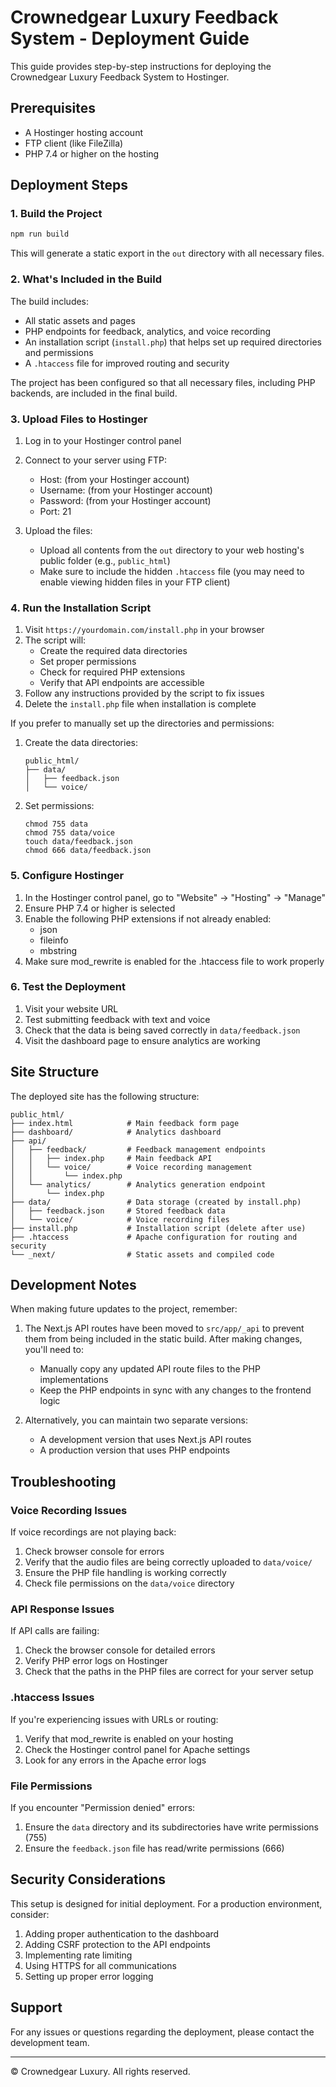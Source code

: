# Crownedgear Luxury Feedback System - Deployment Guide

This guide provides step-by-step instructions for deploying the Crownedgear Luxury Feedback System to Hostinger.

## Prerequisites

- A Hostinger hosting account
- FTP client (like FileZilla)
- PHP 7.4 or higher on the hosting

## Deployment Steps

### 1. Build the Project

```bash
npm run build
```

This will generate a static export in the `out` directory with all necessary files.

### 2. What's Included in the Build

The build includes:
- All static assets and pages
- PHP endpoints for feedback, analytics, and voice recording
- An installation script (`install.php`) that helps set up required directories and permissions
- A `.htaccess` file for improved routing and security

The project has been configured so that all necessary files, including PHP backends, are included in the final build.

### 3. Upload Files to Hostinger

1. Log in to your Hostinger control panel
2. Connect to your server using FTP:
   - Host: (from your Hostinger account)
   - Username: (from your Hostinger account)
   - Password: (from your Hostinger account)
   - Port: 21

3. Upload the files:
   - Upload all contents from the `out` directory to your web hosting's public folder (e.g., `public_html`)
   - Make sure to include the hidden `.htaccess` file (you may need to enable viewing hidden files in your FTP client)

### 4. Run the Installation Script

1. Visit `https://yourdomain.com/install.php` in your browser
2. The script will:
   - Create the required data directories
   - Set proper permissions
   - Check for required PHP extensions
   - Verify that API endpoints are accessible
3. Follow any instructions provided by the script to fix issues
4. Delete the `install.php` file when installation is complete

If you prefer to manually set up the directories and permissions:

1. Create the data directories:
   ```
   public_html/
   ├── data/
   │   ├── feedback.json
   │   └── voice/
   ```

2. Set permissions:
   ```
   chmod 755 data
   chmod 755 data/voice
   touch data/feedback.json
   chmod 666 data/feedback.json
   ```

### 5. Configure Hostinger

1. In the Hostinger control panel, go to "Website" → "Hosting" → "Manage"
2. Ensure PHP 7.4 or higher is selected
3. Enable the following PHP extensions if not already enabled:
   - json
   - fileinfo
   - mbstring
4. Make sure mod_rewrite is enabled for the .htaccess file to work properly

### 6. Test the Deployment

1. Visit your website URL
2. Test submitting feedback with text and voice
3. Check that the data is being saved correctly in `data/feedback.json`
4. Visit the dashboard page to ensure analytics are working

## Site Structure

The deployed site has the following structure:
```
public_html/
├── index.html            # Main feedback form page
├── dashboard/            # Analytics dashboard
├── api/
│   ├── feedback/         # Feedback management endpoints
│   │   ├── index.php     # Main feedback API
│   │   └── voice/        # Voice recording management
│   │       └── index.php
│   └── analytics/        # Analytics generation endpoint
│       └── index.php
├── data/                 # Data storage (created by install.php)
│   ├── feedback.json     # Stored feedback data
│   └── voice/            # Voice recording files
├── install.php           # Installation script (delete after use)
├── .htaccess             # Apache configuration for routing and security
└── _next/                # Static assets and compiled code
```

## Development Notes

When making future updates to the project, remember:

1. The Next.js API routes have been moved to `src/app/_api` to prevent them from being included in the static build. After making changes, you'll need to:
   - Manually copy any updated API route files to the PHP implementations
   - Keep the PHP endpoints in sync with any changes to the frontend logic

2. Alternatively, you can maintain two separate versions:
   - A development version that uses Next.js API routes
   - A production version that uses PHP endpoints

## Troubleshooting

### Voice Recording Issues

If voice recordings are not playing back:

1. Check browser console for errors
2. Verify that the audio files are being correctly uploaded to `data/voice/`
3. Ensure the PHP file handling is working correctly
4. Check file permissions on the `data/voice` directory

### API Response Issues

If API calls are failing:

1. Check the browser console for detailed errors
2. Verify PHP error logs on Hostinger
3. Check that the paths in the PHP files are correct for your server setup

### .htaccess Issues

If you're experiencing issues with URLs or routing:

1. Verify that mod_rewrite is enabled on your hosting
2. Check the Hostinger control panel for Apache settings
3. Look for any errors in the Apache error logs

### File Permissions

If you encounter "Permission denied" errors:

1. Ensure the `data` directory and its subdirectories have write permissions (755)
2. Ensure the `feedback.json` file has read/write permissions (666)

## Security Considerations

This setup is designed for initial deployment. For a production environment, consider:

1. Adding proper authentication to the dashboard
2. Adding CSRF protection to the API endpoints
3. Implementing rate limiting
4. Using HTTPS for all communications
5. Setting up proper error logging

## Support

For any issues or questions regarding the deployment, please contact the development team.

---

© Crownedgear Luxury. All rights reserved. 